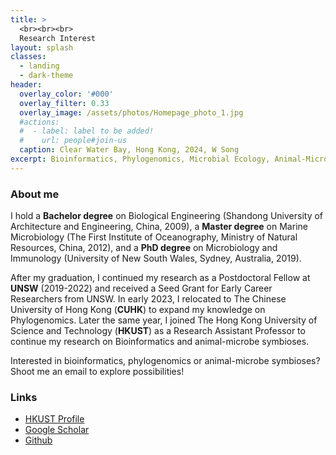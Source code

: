 ```yaml
---
title: >
  <br><br><br>
  Research Interest
layout: splash
classes:
  - landing
  - dark-theme
header:
  overlay_color: '#000'
  overlay_filter: 0.33
  overlay_image: /assets/photos/Homepage_photo_1.jpg
  #actions:
  #  - label: label to be added!
  #    url: people#join-us
  caption: Clear Water Bay, Hong Kong, 2024, W Song
excerpt: Bioinformatics, Phylogenomics, Microbial Ecology, Animal-Microbe Symbioses
---
```


### About me

I hold a **Bachelor degree** on Biological Engineering (Shandong University of Architecture and Engineering, China, 2009), 
a **Master degree** on Marine Microbiology (The First Institute of Oceanography, Ministry of Natural Resources, China, 2012), 
and a **PhD degree** on Microbiology and Immunology (University of New South Wales, Sydney, Australia, 2019). 

After my graduation, I continued my research as a Postdoctoral Fellow at **UNSW** (2019-2022) and received a Seed Grant for Early Career Researchers from UNSW.
In early 2023, I relocated to The Chinese University of Hong Kong (**CUHK**) to expand my knowledge on Phylogenomics. 
Later the same year, I joined The Hong Kong University of Science and Technology (**HKUST**) as a Research Assistant Professor to continue my research on Bioinformatics and animal-microbe symbioses.

Interested in bioinformatics, phylogenomics or animal-microbe symbioses? Shoot me an email to explore possibilities!


### Links

+ [HKUST Profile](https://facultyprofiles.hkust.edu.hk/profiles.php?profile=weizhi-song-ocessongwz)
+ [Google Scholar](http://scholar.google.com/citations?user=4BMYEv8AAAAJ)
+ [Github](https://github.com/songweizhi)
